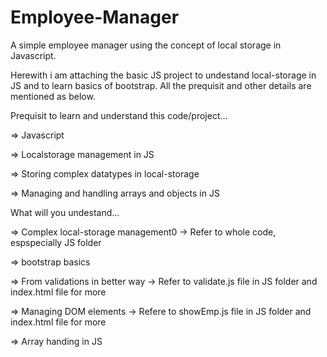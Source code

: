 # Employee-Manager
A simple employee manager using the concept of local storage in Javascript.

Herewith i am attaching the basic JS project to undestand local-storage in JS and to learn basics of bootstrap.
All the prequisit and other details are mentioned as below.

Prequisit to learn and understand this code/project...

  => Javascript
  
  => Localstorage management in JS
  
  => Storing complex datatypes in local-storage
  
  => Managing and handling arrays and objects in JS
  
  

What will you undestand...

  =>  Complex local-storage management0
    -> Refer to whole code, espspecially JS folder
    
  => bootstrap basics
  
  => From validations in better way
    -> Refer to validate.js file in JS folder and index.html file for more
    
  => Managing DOM elements
    -> Refere to showEmp.js file in JS folder and index.html file for more
    
  => Array handing in JS
